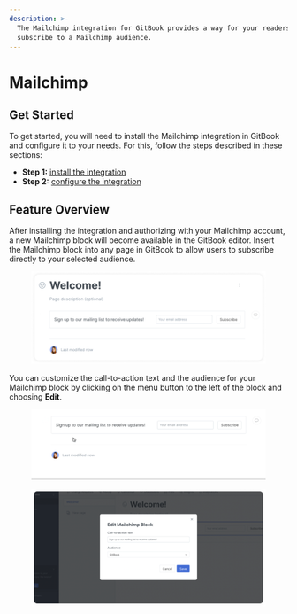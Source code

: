 ```yaml
---
description: >-
  The Mailchimp integration for GitBook provides a way for your readers to
  subscribe to a Mailchimp audience.
---
```


# Mailchimp

## Get Started

To get started, you will need to install the Mailchimp integration in GitBook and configure it to your needs. For this, follow the steps described in these sections:

* **Step 1:** [install the integration](../install-an-integration.md)
* **Step 2:** [configure the integration](configure.md)

## Feature Overview

After installing the integration and authorizing with your Mailchimp account, a new Mailchimp block will become available in the GitBook editor. Insert the Mailchimp block into any page in GitBook to allow users to subscribe directly to your selected audience.

<figure><img src="../../../.gitbook/assets/Mailchimp block.png" alt=""><figcaption></figcaption></figure>

You can customize the call-to-action text and the audience for your Mailchimp block by clicking on the menu button to the left of the block and choosing **Edit**.

<figure><img src="../../../.gitbook/assets/Edit Mailchimp block.gif" alt=""><figcaption></figcaption></figure>

<figure><img src="../../../.gitbook/assets/Mailchimp edit block.png" alt=""><figcaption></figcaption></figure>
